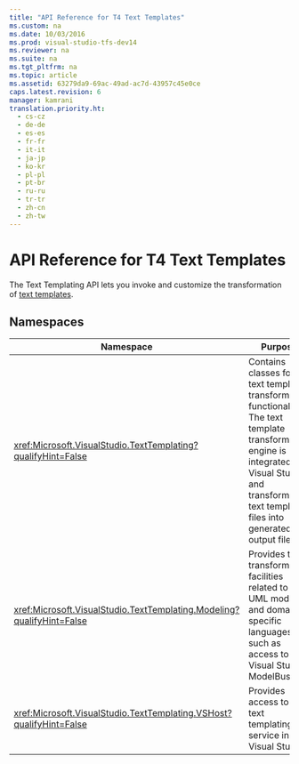 ```yaml
---
title: "API Reference for T4 Text Templates"
ms.custom: na
ms.date: 10/03/2016
ms.prod: visual-studio-tfs-dev14
ms.reviewer: na
ms.suite: na
ms.tgt_pltfrm: na
ms.topic: article
ms.assetid: 63279da9-69ac-49ad-ac7d-43957c45e0ce
caps.latest.revision: 6
manager: kamrani
translation.priority.ht: 
  - cs-cz
  - de-de
  - es-es
  - fr-fr
  - it-it
  - ja-jp
  - ko-kr
  - pl-pl
  - pt-br
  - ru-ru
  - tr-tr
  - zh-cn
  - zh-tw
---
```

# API Reference for T4 Text Templates
The Text Templating API lets you invoke and customize the transformation of [text templates](../VS_IDE/Code-Generation-and-T4-Text-Templates.md).  
  
## Namespaces  
  
|Namespace|Purpose|  
|---------------|-------------|  
|<xref:Microsoft.VisualStudio.TextTemplating?qualifyHint=False>|Contains classes for the text template transformation functionality. The text template transformation engine is integrated into Visual Studio, and transforms text template files into generated text output files.|  
|<xref:Microsoft.VisualStudio.TextTemplating.Modeling?qualifyHint=False>|Provides text transformation facilities related to UML models and domain-specific languages, such as access to Visual Studio ModelBus.|  
|<xref:Microsoft.VisualStudio.TextTemplating.VSHost?qualifyHint=False>|Provides access to the text templating service in Visual Studio.|